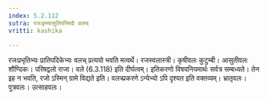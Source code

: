 ```yaml
---
index: 5.2.112
sutra: रजःकृष्यासुतिपरिषदो वलच्
vritti: kashika

---
```

रजःप्रभृतिभ्यः प्रातिपदिकेभ्यः वलच् प्रत्ययो भवति मत्वर्थे। रजस्वलास्त्री। कृषीवलः कुटुम्बी। आसुतीवलः शौण्दिकः। परिषद्वलो राजा। वले (6.3.118) इति दीर्घत्वम्। इतिकरणो विषयनियमार्थः सर्वत्र सम्बध्यते। तेन इह न भवति, रजो ऽस्मिन् ग्रामे विद्यते इति। वलच्प्रकरणे ऽन्येभ्यो ऽपि दृश्यत इति वक्तव्यम्। भ्रातृवलः। पुत्रवलः। उत्साहवलः।